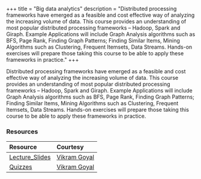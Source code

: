 +++
title = "Big data analytics"
description = "Distributed processing frameworks have emerged as a feasible and cost effective way of analyzing the increasing volume of data. This course provides an understanding of most popular distributed processing frameworks – Hadoop, Spark and Giraph. Example Applications will include Graph Analysis algorithms such as BFS, Page Rank, Finding Graph Patterns; Finding Similar Items, Mining Algorithms such as Clustering, Frequent Itemsets, Data Streams. Hands-on exercises will prepare those taking this course to be able to apply these frameworks in practice."
+++

Distributed processing frameworks have emerged as a feasible and cost effective way of analyzing the increasing volume of data. This course provides an understanding of most popular distributed processing frameworks – Hadoop, Spark and Giraph. Example Applications will include Graph Analysis algorithms such as BFS, Page Rank, Finding Graph Patterns; Finding Similar Items, Mining Algorithms such as Clustering, Frequent Itemsets, Data Streams. Hands-on exercises will prepare those taking this course to be able to apply these frameworks in practice.

### Resources
| Resource | Courtesy |
| :-- | :-- |
| <a class="inline-button" href="https://drive.google.com/file/d/17dApPMr0OkxPoGLqmR7Ff96kUSmzqGIE/preview" target="_blank">Lecture_Slides</a> | <a class="inline-button" href="https://www.iiitd.edu.in/~vikram/" target="_blank">Vikram Goyal</a> |
| <a class="inline-button" href="https://drive.google.com/file/d/17ea2bgCxshmKxxFJd0ghuuBGz_6mZZIS/preview" target="_blank">Quizzes</a> | <a class="inline-button" href="https://www.iiitd.edu.in/~vikram/" target="_blank">Vikram Goyal</a> |
